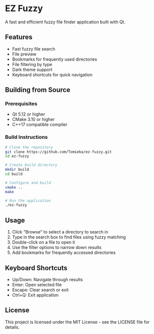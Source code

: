 # EZ Fuzzy

A fast and efficient fuzzy file finder application built with Qt.

## Features

- Fast fuzzy file search
- File preview
- Bookmarks for frequently used directories
- File filtering by type
- Dark theme support
- Keyboard shortcuts for quick navigation

## Building from Source

### Prerequisites

- Qt 5.12 or higher
- CMake 3.10 or higher
- C++17 compatible compiler

### Build Instructions

```bash
# Clone the repository
git clone https://github.com/Tomieka/ez-fuzzy.git
cd ez-fuzzy

# Create build directory
mkdir build
cd build

# Configure and build
cmake ..
make

# Run the application
./ez-fuzzy
```

## Usage

1. Click "Browse" to select a directory to search in
2. Type in the search box to find files using fuzzy matching
3. Double-click on a file to open it
4. Use the filter options to narrow down results
5. Add bookmarks for frequently accessed directories

## Keyboard Shortcuts

- Up/Down: Navigate through results
- Enter: Open selected file
- Escape: Clear search or exit
- Ctrl+Q: Exit application

## License

This project is licensed under the MIT License - see the LICENSE file for details. 